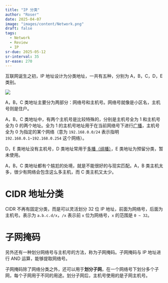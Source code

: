 ```yaml
---
title: "IP 分类"
author: "Roser"
date: 2025-04-07
image: "images/content/Network.png"
draft: false
tags:
  - Network
  - Review
  - IP
sr-due: 2025-05-12
sr-interval: 35
sr-ease: 270
---
```

互联网诞生之初，IP 地址设计为分类地址，一共有五种，分别为 A，B，C，D，E 类别。

![](../image/IP%20地址分类.webp)

A，B，C 类地址主要分为两部分：网络号和主机号。网络号就像是小区名，主机号则是住户。

A，B，C 类地址中，有两个主机号是比较特殊的，分别是主机号全为 1 和主机号全为 0 的两个地址。全为 1 的主机号地址用于在当前网络号下进行[广播](../广播.md)，主机号全为 0 为指定的某个网络（意为 `192.168.0.0/24` 表示指明 `192.168.0.1~192.168.0.254` 这个网络）。

D，E 类地址没有主机号，D 类地址常用于[多播（组播）](../组播.md)，E 类地址为预留分类，暂未使用。

A，B，C 类地址都有个尴尬的处境，就是不能很好的与现实匹配。A，B 类主机太多，很少有网络会包含这么多主机，而 C 类主机又太少。
# CIDR 地址分类

CIDR 不再有固定分类，而是可以灵活划分 32 位 IP 地址，前面为网络号，后面为主机号。表示为 `a.b.c.d/x`，`/x` 表示前 `x` 位为网络号，`x` 的范围是 `0 ~ 32`。
# 子网掩码

另外还有一种划分网络号与主机号的方法，称为子网掩码。子网掩码与 IP 地址进行 AND 运算，能够提取网络号。

子网掩码除了网络分类之外，还可以用于**划分子网**，在一个网络号下划分多个子网，每个子网用于不同的用途。划分子网后，主机号使用的是子网主机号。